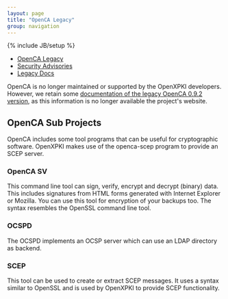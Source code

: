 ```yaml
---
layout: page
title: "OpenCA Legacy"
group: navigation
---
```

{% include JB/setup %}


<ul class="nav nav-tabs">
<li><a href="index.html" data-toggle="tab">OpenCA Legacy</a></li>
<li><a href="securityadvisories.html" data-toggle="tab">Security Advisories</a></li>
<li><a href="docs.html" data-toggle="tab">Legacy Docs</a></li>
</ul>

<p>
	  OpenCA is no longer maintained or supported by the OpenXPKI
	  developers. However, we retain some 
<a href="/legacy/docs.html">
	    documentation of the legacy OpenCA 0.9.2 version</a>, as this 
	  information is no longer available the project's website.
	</p>

<h2>OpenCA Sub Projects</h2>
<p>
	  OpenCA includes some tool programs that can be useful for
	  cryptographic software. OpenXPKI makes use of the openca-scep
	  program to provide an SCEP server.
        </p>

<h3>OpenCA SV</h3>
<p>
          This command line tool can sign, verify, encrypt and decrypt
          (binary) data. This includes signatures from HTML forms generated
          with Internet Explorer or Mozilla. You can use this tool for
          encryption of your backups too. The syntax resembles the
	  OpenSSL command line tool.
         </p>
<h3>OCSPD</h3>
<p>
          The OCSPD implements an OCSP server which can use an LDAP 
	  directory as backend.
        </p>
<h3>SCEP</h3>
<p>
          This tool can be used to create or extract SCEP messages. It
          uses a syntax similar to OpenSSL and is used by OpenXPKI
          to provide SCEP functionality.
        </p>
